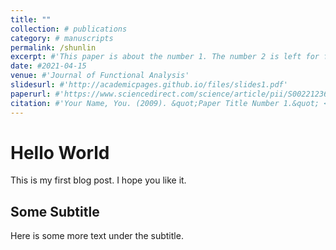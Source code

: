 ```yaml
---
title: ""
collection: # publications
category: # manuscripts
permalink: /shunlin
excerpt: #'This paper is about the number 1. The number 2 is left for future work.'
date: #2021-04-15
venue: #'Journal of Functional Analysis'
slidesurl: #'http://academicpages.github.io/files/slides1.pdf'
paperurl: #'https://www.sciencedirect.com/science/article/pii/S0022123621000161'
citation: #'Your Name, You. (2009). &quot;Paper Title Number 1.&quot; <i>Journal 1</i>. 1(1).'
---
```


# Hello World

This is my first blog post. I hope you like it.

## Some Subtitle

Here is some more text under the subtitle.

